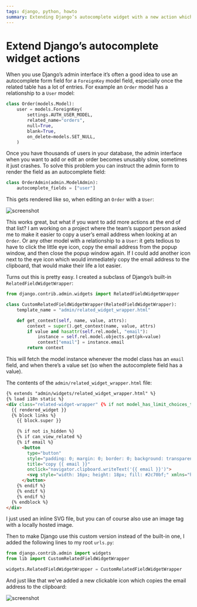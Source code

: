```yaml
---
tags: django, python, howto
summary: Extending Django’s autocomplete widget with a new action which copies the linked user’s email address to the clipboard.
---
```


# Extend Django’s autocomplete widget actions

When you use Django’s admin interface it’s often a good idea to use an autocomplete form field for a `ForeignKey` model field, especially once the related table has a lot of entries. For example an `Order` model has a relationship to a `User` model:

```python
class Order(models.Model):
    user = models.ForeignKey(
        settings.AUTH_USER_MODEL,
        related_name="orders",
        null=True,
        blank=True,
        on_delete=models.SET_NULL,
    )
```

Once you have thousands of users in your database, the admin interface when you want to add or edit an order becomes unusably slow, sometimes it just crashes. To solve this problem you can instruct the admin form to render the field as an autocomplete field:

```python
class OrderAdmin(admin.ModelAdmin):
    autocomplete_fields = ["user"]
```

This gets rendered like so, when editing an `Order` with a `User`:

![screenshot](/articles/images/django-icons-before.png)

This works great, but what if you want to add more actions at the end of that list? I am working on a project where the team’s support person asked me to make it easier to copy a user’s email address when looking at an `Order`. Or any other model with a relationship to a `User`: it gets tedious to have to click the little eye icon, copy the email address from the popup window, and then close the popup window again. If I could add another icon next to the eye icon which would immediately copy the email address to the clipboard, that would make their life a lot easier.

Turns out this is pretty easy. I created a subclass of Django’s built-in `RelatedFieldWidgetWrapper`:

```python
from django.contrib.admin.widgets import RelatedFieldWidgetWrapper

class CustomRelatedFieldWidgetWrapper(RelatedFieldWidgetWrapper):
    template_name = "admin/related_widget_wrapper.html"

    def get_context(self, name, value, attrs):
        context = super().get_context(name, value, attrs)
        if value and hasattr(self.rel.model, "email"):
            instance = self.rel.model.objects.get(pk=value)
            context["email"] = instance.email
        return context
```

This will fetch the model instance whenever the model class has an `email` field, and when there’s a value set (so when the autocomplete field has a value).

The contents of the `admin/related_widget_wrapper.html` file:

```html
{% extends "admin/widgets/related_widget_wrapper.html" %}
{% load i18n static %}
<div class="related-widget-wrapper" {% if not model_has_limit_choices_to %}data-model-ref="{{ model_name }}"{% endif %}>
  {{ rendered_widget }}
  {% block links %}
    {{ block.super }}

    {% if not is_hidden %}
    {% if can_view_related %}
    {% if email %}
      <button 
        type="button" 
        style="padding: 0; margin: 0; border: 0; background: transparent; cursor: pointer;" 
        title="copy {{ email }}" 
        onclick="navigator.clipboard.writeText('{{ email }}')">
        <svg style="width: 16px; height: 18px; fill: #2c70bf;" xmlns="http://www.w3.org/2000/svg">...</svg>
      </button>
    {% endif %}
    {% endif %}
    {% endif %}
  {% endblock %}
</div>
```

I just used an inline SVG file, but you can of course also use an image tag with a locally hosted image.

Then to make Django use this custom version instead of the built-in one, I added the following lines to my root `urls.py`:

```python
from django.contrib.admin import widgets
from lib import CustomRelatedFieldWidgetWrapper

widgets.RelatedFieldWidgetWrapper = CustomRelatedFieldWidgetWrapper
```

And just like that we’ve added a new clickable icon which copies the email address to the clipboard:

![screenshot](/articles/images/django-icons-after.png)